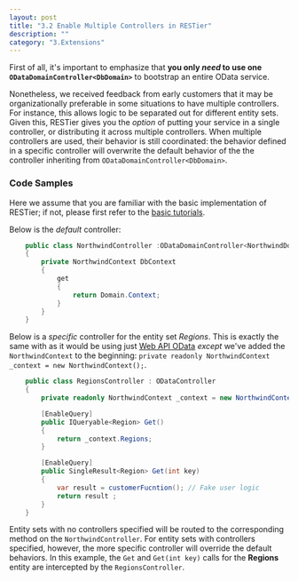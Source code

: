 ```yaml
---
layout: post
title: "3.2 Enable Multiple Controllers in RESTier"
description: ""
category: "3.Extensions"
---
```



First of all, it's important to emphasize that **you only _need_ to use one `ODataDomainController<DbDomain>`** to bootstrap an entire OData service. 

Nonetheless, we received feedback from early customers that it may be organizationally preferable in some situations to have multiple controllers. For instance, this allows logic to be separated out for different entity sets. Given this, RESTier gives you the _option_ of putting your service in a single controller, or distributing it across multiple controllers. When multiple controllers are used, their behavior is still coordinated: the behavior defined in a specific controller will overwrite the default behavior of the the controller inheriting from `ODataDomainController<DbDomain>`.

### Code Samples
Here we assume that you are familiar with the basic implementation of RESTier; if not, please first refer to the [basic tutorials](https://github.com/OData/RESTier/wiki/Getting-started---Basic-Tutorial).

Below is the _default_ controller:

```csharp
    public class NorthwindController :ODataDomainController<NorthwindDomain>
    {
        private NorthwindContext DbContext
        {
            get
            {
                return Domain.Context;
            }
        }
    }
```

Below is a _specific_ controller for the entity set *Regions*. This is exactly the same with as it would be using just [Web API OData](http://www.asp.net/web-api/overview/odata-support-in-aspnet-web-api/odata-v4/create-an-odata-v4-endpoint) _except_ we've added the `NorthwindContext` to the beginning: `private readonly NorthwindContext _context = new NorthwindContext();`.

```csharp
    public class RegionsController : ODataController
    {
        private readonly NorthwindContext _context = new NorthwindContext();

        [EnableQuery]
        public IQueryable<Region> Get()
        {
            return _context.Regions;
        }

        [EnableQuery]
        public SingleResult<Region> Get(int key)
        {
            var result = customerFucntion(); // Fake user logic
            return result ;
        }
    }
```

Entity sets with no controllers specified will be routed to the corresponding method on the `NorthwindController`. For entity sets with controllers specified, however, the more specific controller will override the default behaviors. In this example, the `Get` and `Get(int key)` calls for the **Regions** entity are intercepted by the `RegionsController`. 
